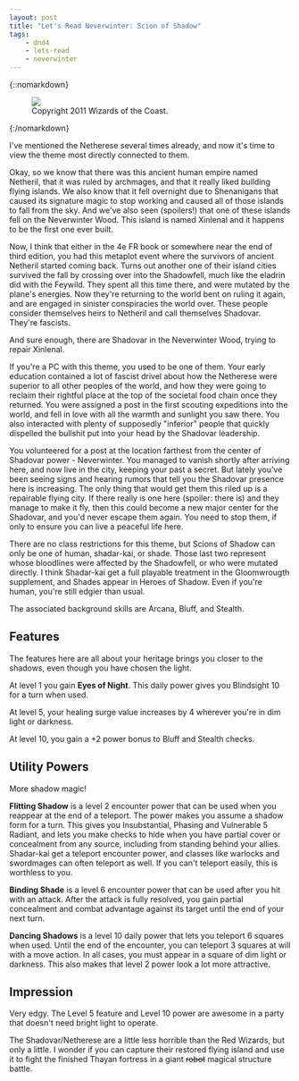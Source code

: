 ```yaml
---
layout: post
title: "Let's Read Neverwinter: Scion of Shadow"
tags:
    - dnd4
    - lets-read
    - neverwinter
---
```


{::nomarkdown}
<figure class="center">
  <img src="{{ "/assets/wir-neverwinter-shadow-scion.png" | absolute_url }}"/>
  <figcaption>
    Copyright 2011 Wizards of the Coast.
  </figcaption>
</figure>
{:/nomarkdown}

I've mentioned the Netherese several times already, and now it's time to view
the theme most directly connected to them.

Okay, so we know that there was this ancient human empire named Netheril, that
it was ruled by archmages, and that it really liked building flying islands. We
also know that it fell overnight due to Shenanigans that caused its signature
magic to stop working and caused all of those islands to fall from the sky. And
we've also seen (spoilers!) that one of these islands fell on the Neverwinter
Wood. This island is named Xinlenal and it happens to be the first one ever
built.

Now, I think that either in the 4e FR book or somewhere near the end of third
edition, you had this metaplot event where the survivors of ancient Netheril
started coming back. Turns out another one of their island cities survived the
fall by crossing over into the Shadowfell, much like the eladrin did with the
Feywild. They spent all this time there, and were mutated by the plane's
energies. Now they're returning to the world bent on ruling it again, and are
engaged in sinister conspiracies the world over. These people consider
themselves heirs to Netheril and call themselves Shadovar. They're fascists.

And sure enough, there are Shadovar in the Neverwinter Wood, trying to repair
Xinlenal.

If you're a PC with this theme, you used to be one of them. Your early education
contained a lot of fascist drivel about how the Netherese were superior to all
other peoples of the world, and how they were going to reclaim their rightful
place at the top of the societal food chain once they returned. You were
assigned a post in the first scouting expeditions into the world, and fell in
love with all the warmth and sunlight you saw there. You also interacted with
plenty of supposedly "inferior" people that quickly dispelled the bullshit put
into your head by the Shadovar leadership.

You volunteered for a post at the location farthest from the center of Shadovar
power - Neverwinter. You managed to vanish shortly after arriving here, and now
live in the city, keeping your past a secret. But lately you've been seeing
signs and hearing rumors that tell you the Shadovar presence here is
increasing. The only thing that would get them this riled up is a repairable
flying city. If there really is one here (spoiler: there is) and they manage to
make it fly, then this could become a new major center for the Shadovar, and
you'd never escape them again. You need to stop them, if only to ensure you can
live a peaceful life here.

There are no class restrictions for this theme, but Scions of Shadow can only be
one of human, shadar-kai, or shade. Those last two represent whose bloodlines
were affected by the Shadowfell, or who were mutated directly. I think
Shadar-kai get a full playable treatment in the Gloomwrougth supplement, and
Shades appear in Heroes of Shadow. Even if you're human, you're still edgier
than usual.

The associated background skills are Arcana, Bluff, and Stealth.

## Features

The features here are all about your heritage brings you closer to the shadows,
even though you have chosen the light.

At level 1 you gain **Eyes of Night**. This daily power gives you Blindsight 10
for a turn when used.

At level 5, your healing surge value increases by 4 wherever you're in dim light
or darkness.

At level 10, you gain a +2 power bonus to Bluff and Stealth checks.

## Utility Powers

More shadow magic!

**Flitting Shadow** is a level 2 encounter power that can be used when you
reappear at the end of a teleport. The power makes you assume a shadow form for
a turn. This gives you Insubstantial, Phasing and Vulnerable 5 Radiant, and lets
you make checks to hide when you have partial cover or concealment from any
source, including from standing behind your allies. Shadar-kai get a teleport
encounter power, and classes like warlocks and swordmages can often teleport as
well. If you can't teleport easily, this is worthless to you.

**Binding Shade** is a level 6 encounter power that can be used after you hit
with an attack. After the attack is fully resolved, you gain partial concealment
and combat advantage against its target until the end of your next turn.

**Dancing Shadows** is a level 10 daily power that lets you teleport 6 squares
when used. Until the end of the encounter, you can teleport 3 squares at will
with a move action. In all cases, you must appear in a square of dim light or
darkness. This also makes that level 2 power look a lot more attractive.

## Impression

Very edgy. The Level 5 feature and Level 10 power are awesome in a party that
doesn't need bright light to operate.

The Shadovar/Netherese are a little less horrible than the Red Wizards, but only
a little. I wonder if you can capture their restored flying island and use it to
fight the finished Thayan fortress in a giant ~~robot~~ magical structure battle.
